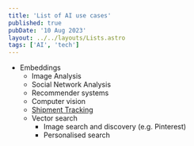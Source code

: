 ```yaml
---
title: 'List of AI use cases'
published: true
pubDate: '10 Aug 2023'
layout: ../../layouts/Lists.astro
tags: ['AI', 'tech']
---
```


* Embeddings
	* Image Analysis
	* Social Network Analysis
	* Recommender systems
	* Computer vision
	* [Shipment Tracking](https://www.toptal.com/machine-learning/embeddings-in-machine-learning#use-case-shipment-tracking)
	* Vector search
		* Image search and discovery (e.g. Pinterest)
		* Personalised search